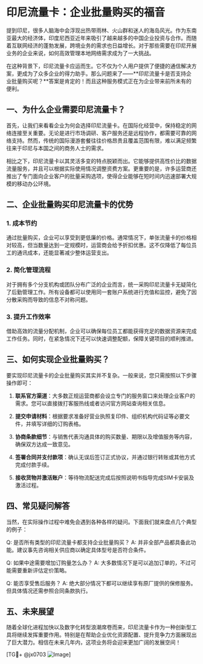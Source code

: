 # 印尼流量卡：企业批量购买的福音

提到印尼，很多人脑海中会浮现出热带雨林、火山群和迷人的海岛风光。作为东南亚最大的经济体，印度尼西亚近年来吸引了越来越多的中国企业投资与合作。而随着互联网经济的蓬勃发展，跨境业务的需求也日益增长。对于那些需要在印尼开展业务的企业来说，如何高效管理本地网络需求成为了一大挑战。

在这种背景下，印尼流量卡应运而生。它不仅为个人用户提供了便捷的通信解决方案，更成为了众多企业的得力助手。那么问题来了——**印尼流量卡是否支持企业批量购买呢？**答案是肯定的！而且这种服务模式正在为企业带来前所未有的便利。

## 一、为什么企业需要印尼流量卡？

首先，让我们来看看企业为何会选择印尼流量卡。在国际化经营中，保持稳定的网络连接至关重要。无论是进行市场调研、客户服务还是远程协作，都需要可靠的网络支持。然而，传统的国际漫游套餐往往价格昂贵且覆盖范围有限，难以满足频繁往来于印尼与本国之间的商务人士的需求。

相比之下，印尼流量卡以其灵活多变的特点脱颖而出。它能够提供高性价比的数据流量服务，并且可以根据实际使用情况调整资费方案。更重要的是，许多运营商还推出了专门面向企业客户的批量采购选项，使得企业能够在短时间内迅速部署大规模的移动办公环境。

## 二、企业批量购买印尼流量卡的优势

### 1. 成本节约
通过批量购买，企业可以享受到更低廉的价格。通常情况下，单张流量卡的价格相对较高，但当数量达到一定规模时，运营商会给予折扣优惠。这不仅降低了每位员工的通讯成本，还能显著减少整体运营支出。

### 2. 简化管理流程
对于拥有多个分支机构或团队分布广泛的企业而言，统一采购印尼流量卡无疑简化了后勤管理工作。所有设备都可以使用同一套账户系统进行充值和监控，避免了因分散采购而导致的信息不对称问题。

### 3. 提升工作效率
借助高效的流量分配机制，企业可以确保每位员工都能获得充足的数据资源来完成工作任务。同时，在紧急情况下还可以快速调整配额，保障关键项目的顺利推进。

## 三、如何实现企业批量购买？

要实现印尼流量卡的企业批量购买其实并不复杂。一般来说，您只需按照以下步骤操作即可：

1. **联系官方渠道**：大多数正规运营商都会设立专门的服务窗口来处理企业客户的需求。您可以直接拨打客服热线或者访问官方网站查询相关信息。
   
2. **提交申请材料**：根据要求准备好营业执照复印件、组织机构代码证等必要文件，并填写详细的订购表格。

3. **协商条款细节**：与销售代表沟通具体的购买数量、期限以及增值服务等内容，确保双方达成一致意见。

4. **签署合同并支付款项**：确认无误后签订正式协议，并通过银行转账或其他方式完成付款手续。

5. **接收货物并激活账户**：等待物流配送完成后按照说明书指导完成SIM卡安装及激活过程。

## 四、常见疑问解答

当然，在实际操作过程中难免会遇到各种各样的疑问。下面我们就来盘点几个典型的例子：

Q: 是否所有类型的印尼流量卡都支持企业批量购买？
A: 并非全部产品都具备此功能。建议事先咨询相关供应商以确定具体型号是否符合条件。

Q: 如果中途需要增加订购量怎么办？
A: 大多数情况下是可以追加订单的，不过可能需要重新评估定价策略。

Q: 能否享受售后服务？
A: 绝大部分情况下都可以继续享有原厂提供的保修服务。但具体情况还需参照合同条款执行。

## 五、未来展望

随着全球化进程加快以及数字化转型浪潮席卷而来，印尼流量卡作为一种创新型工具将继续发挥重要作用。特别是在帮助企业优化资源配置、提升竞争力方面展现出了巨大潜力。相信在未来几年内，这项业务将会迎来更加广阔的发展空间！

[TG💪+ @jx0703 ![Image](https://github.com/user-attachments/assets/dbca1d08-cadb-493c-b0ec-ad6f7a83f270)]